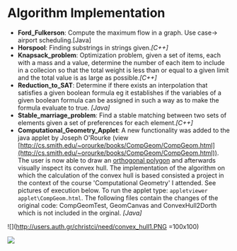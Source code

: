 Algorithm Implementation
============================================================

- **Ford_Fulkerson**: Compute the maximum flow in a graph. Use case-> airport scheduling.[Java]
- **Horspool**: Finding substrings in strings given.*[C++]*
- **Knapsack_problem**: Optimization problem, given a set of items, each with a mass and a value, determine the number of each item to include in a collecion so that the total weight is less than or
equal to a given limit and the total value is as large as possible.*[C++]*
- **Reduction_to_SAT**: Determine if there exists an interpolation that satisfies a given boolean formula eg it establishes 
if the variables of a given boolean formula can be assigned in such a way as to make the formula evaluate to true. *[Java]*
- **Stable_marriage_problem**: Find a stable matching between two sets of elements given a set of preferences for each element.*[C++]*
- **Computational_Geometry_Applet**: A new functionality was added to the java applet by Joseph O'Rourke (view [http://cs.smith.edu/~orourke/books/CompGeom/CompGeom.html](http://cs.smith.edu/~orourke/books/CompGeom/CompGeom.html)). The user is now able to draw an [orthogonal polygon](http://en.wikipedia.org/wiki/Rectilinear_polygon "orthogonal polygons") and afterwards visually inspect its convex hull. The implementation of the algorithm on which the calculation of the convex hull is based consisted a project in the context of the course 'Computational Geometry' I attended. See pictures of execution below. To run the applet type: 
 `appletviewer applet\CompGeom.html`. The following files contain the changes of the original code: CompGeomTest, GeomCanvas and ConvexHull2Dorth which is not included in the orginal. *[Java]*

![](http://users.auth.gr/christci/need/convex_hull1.PNG =100x100)

![](http://users.auth.gr/christci/need/convex_hull2.PNG) 
